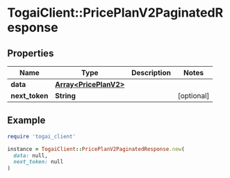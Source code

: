 # TogaiClient::PricePlanV2PaginatedResponse

## Properties

| Name | Type | Description | Notes |
| ---- | ---- | ----------- | ----- |
| **data** | [**Array&lt;PricePlanV2&gt;**](PricePlanV2.md) |  |  |
| **next_token** | **String** |  | [optional] |

## Example

```ruby
require 'togai_client'

instance = TogaiClient::PricePlanV2PaginatedResponse.new(
  data: null,
  next_token: null
)
```

